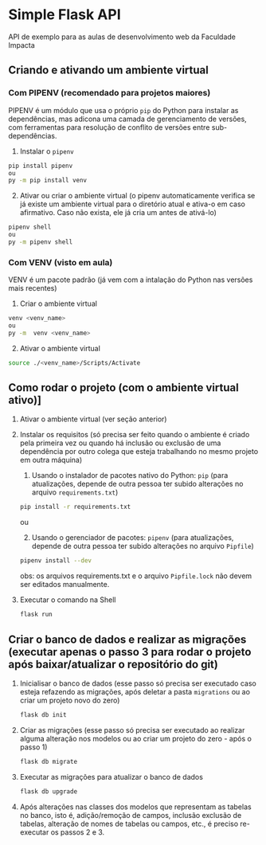 # Simple Flask API

API de exemplo para as aulas de desenvolvimento web da Faculdade Impacta

## Criando e ativando um ambiente virtual

### Com PIPENV (recomendado para projetos maiores)

PIPENV é um módulo que usa o próprio `pip` do Python para instalar as dependências, mas adicona uma camada de gerenciamento de versões, com ferramentas para resolução de conflito de versões entre sub-dependências.

1. Instalar o `pipenv`

```sh
pip install pipenv
ou
py -m pip install venv
```

2. Ativar ou criar o ambiente virtual (o pipenv automaticamente verifica se já existe um ambiente virtual para o diretório atual e ativa-o em caso afirmativo. Caso não exista, ele já cria um antes de ativá-lo)

```sh
pipenv shell
ou
py -m pipenv shell
```

### Com VENV (visto em aula)

VENV é um pacote padrão (já vem com a intalação do Python nas versões mais recentes)

1. Criar o ambiente virtual

```sh
venv <venv_name>
ou
py -m  venv <venv_name>
```

2. Ativar o ambiente virtual

```sh
source ./<venv_name>/Scripts/Activate
```

## Como rodar o projeto (com o ambiente virtual ativo)]

1. Ativar o ambiente virtual (ver seção anterior)

2. Instalar os requisitos (só precisa ser feito quando o ambiente é criado pela primeira vez ou quando há inclusão ou exclusão de uma dependência por outro colega que esteja trabalhando no mesmo projeto em outra máquina)

    1. Usando o instalador de pacotes nativo do Python: `pip` (para atualizações, depende de outra pessoa ter subido alterações no arquivo `requirements.txt`)
    ```sh
    pip install -r requirements.txt
    ```
    ou

    2. Usando o gerenciador de pacotes: `pipenv` (para atualizações, depende de outra pessoa ter subido alterações no arquivo `Pipfile`)
    ```sh
    pipenv install --dev
    ```

    obs: os arquivos requirements.txt e o arquivo `Pipfile.lock` não devem ser editados manualmente.

3. Executar o comando na Shell
    ```sh
    flask run
    ```

## Criar o banco de dados e realizar as migrações (executar apenas o passo 3 para rodar o projeto após baixar/atualizar o repositório do git)

1. Inicialisar o banco de dados (esse passo só precisa ser executado caso esteja refazendo as migrações, após deletar a pasta `migrations` ou ao criar um projeto novo do zero)
    ```sh
    flask db init
    ```

2. Criar as migrações (esse passo só precisa ser executado ao realizar alguma alteração nos modelos ou ao criar um projeto do zero - após o passo 1)
    ```sh
    flask db migrate
    ```

3. Executar as migrações para atualizar o banco de dados
    ```sh
    flask db upgrade
    ```

4. Após alterações nas classes dos modelos que representam as tabelas no banco, isto é, adição/remoção de campos, inclusão exclusão de tabelas, alteração de nomes de tabelas ou campos, etc., é preciso re-executar os passos 2 e 3.
